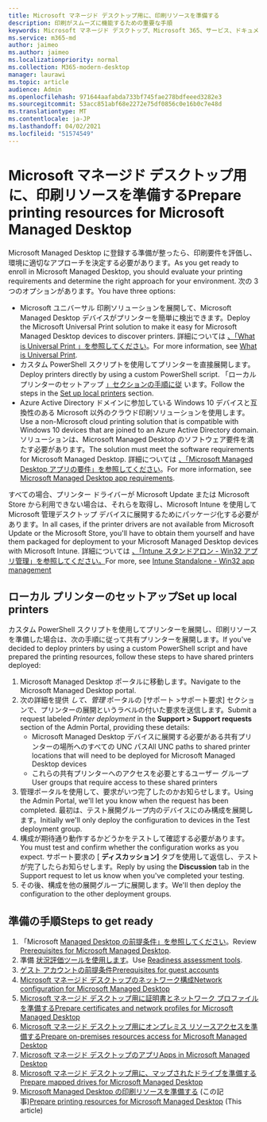 ```yaml
---
title: Microsoft マネージド デスクトップ用に、印刷リソースを準備する
description: 印刷がスムーズに機能するための重要な手順
keywords: Microsoft マネージド デスクトップ、Microsoft 365、サービス、ドキュメント
ms.service: m365-md
author: jaimeo
ms.author: jaimeo
ms.localizationpriority: normal
ms.collection: M365-modern-desktop
manager: laurawi
ms.topic: article
audience: Admin
ms.openlocfilehash: 971644aafabda733bf745fae278bdfeeed3282e3
ms.sourcegitcommit: 53acc851abf68e2272e75df0856c0e16b0c7e48d
ms.translationtype: MT
ms.contentlocale: ja-JP
ms.lasthandoff: 04/02/2021
ms.locfileid: "51574549"
---
```

# <a name="prepare-printing-resources-for-microsoft-managed-desktop"></a><span data-ttu-id="ac3c8-104">Microsoft マネージド デスクトップ用に、印刷リソースを準備する</span><span class="sxs-lookup"><span data-stu-id="ac3c8-104">Prepare printing resources for Microsoft Managed Desktop</span></span>

<span data-ttu-id="ac3c8-105">Microsoft Managed Desktop に登録する準備が整ったら、印刷要件を評価し、環境に適切なアプローチを決定する必要があります。</span><span class="sxs-lookup"><span data-stu-id="ac3c8-105">As you get ready to enroll in Microsoft Managed Desktop, you should evaluate your printing requirements and determine the right approach for your environment.</span></span> <span data-ttu-id="ac3c8-106">次の 3 つのオプションがあります。</span><span class="sxs-lookup"><span data-stu-id="ac3c8-106">You have three options:</span></span>
 
- <span data-ttu-id="ac3c8-107">Microsoft ユニバーサル 印刷ソリューションを展開して、Microsoft Managed Desktop デバイスがプリンターを簡単に検出できます。</span><span class="sxs-lookup"><span data-stu-id="ac3c8-107">Deploy the Microsoft Universal Print solution to make it easy for Microsoft Managed Desktop devices to discover printers.</span></span> <span data-ttu-id="ac3c8-108">詳細については [、「What is Universal Print 」を参照してください](/universal-print/fundamentals/universal-print-whatis)。</span><span class="sxs-lookup"><span data-stu-id="ac3c8-108">For more information, see [What is Universal Print](/universal-print/fundamentals/universal-print-whatis).</span></span>
- <span data-ttu-id="ac3c8-109">カスタム PowerShell スクリプトを使用してプリンターを直接展開します。</span><span class="sxs-lookup"><span data-stu-id="ac3c8-109">Deploy printers directly by using a custom PowerShell script.</span></span> <span data-ttu-id="ac3c8-110">「ローカル プリンターのセットアップ [」セクションの手順に従](#set-up-local-printers) います。</span><span class="sxs-lookup"><span data-stu-id="ac3c8-110">Follow the steps in the [Set up local printers](#set-up-local-printers) section.</span></span>
- <span data-ttu-id="ac3c8-111">Azure Active Directory ドメインに参加している Windows 10 デバイスと互換性のある Microsoft 以外のクラウド印刷ソリューションを使用します。</span><span class="sxs-lookup"><span data-stu-id="ac3c8-111">Use a non-Microsoft cloud printing solution that is compatible with Windows 10 devices that are joined to an Azure Active Directory domain.</span></span> <span data-ttu-id="ac3c8-112">ソリューションは、Microsoft Managed Desktop のソフトウェア要件を満たす必要があります。</span><span class="sxs-lookup"><span data-stu-id="ac3c8-112">The solution must meet the software requirements for Microsoft Managed Desktop.</span></span> <span data-ttu-id="ac3c8-113">詳細については [、「Microsoft Managed Desktop アプリの要件」を参照してください](../service-description/mmd-app-requirements.md)。</span><span class="sxs-lookup"><span data-stu-id="ac3c8-113">For more information, see [Microsoft Managed Desktop app requirements](../service-description/mmd-app-requirements.md).</span></span>
 
<span data-ttu-id="ac3c8-114">すべての場合、プリンター ドライバーが Microsoft Update または Microsoft Store から利用できない場合は、それらを取得し、Microsoft Intune を使用して Microsoft 管理デスクトップ デバイスに展開するためにパッケージ化する必要があります。</span><span class="sxs-lookup"><span data-stu-id="ac3c8-114">In all cases, if the printer drivers are not available from Microsoft Update or the Microsoft Store, you'll have to obtain them yourself and have them packaged for deployment to your Microsoft Managed Desktop devices with Microsoft Intune.</span></span> <span data-ttu-id="ac3c8-115">詳細については [、「Intune スタンドアロン - Win32 アプリ管理」を参照してください。](/mem/intune/apps/apps-win32-app-management)</span><span class="sxs-lookup"><span data-stu-id="ac3c8-115">For more, see [Intune Standalone - Win32 app management](/mem/intune/apps/apps-win32-app-management)</span></span>

## <a name="set-up-local-printers"></a><span data-ttu-id="ac3c8-116">ローカル プリンターのセットアップ</span><span class="sxs-lookup"><span data-stu-id="ac3c8-116">Set up local printers</span></span>

<span data-ttu-id="ac3c8-117">カスタム PowerShell スクリプトを使用してプリンターを展開し、印刷リソースを準備した場合は、次の手順に従って共有プリンターを展開します。</span><span class="sxs-lookup"><span data-stu-id="ac3c8-117">If you've decided to deploy printers by using a custom PowerShell script and have prepared the printing resources, follow these steps to have shared printers deployed:</span></span>

1.  <span data-ttu-id="ac3c8-118">Microsoft Managed Desktop ポータルに移動します。</span><span class="sxs-lookup"><span data-stu-id="ac3c8-118">Navigate to the Microsoft Managed Desktop portal.</span></span>
2.  <span data-ttu-id="ac3c8-119">次の詳細を提供 *して、管理* ポータルの [サポート >サポート要求] セクションで、プリンターの展開というラベルの付いた要求を送信します。</span><span class="sxs-lookup"><span data-stu-id="ac3c8-119">Submit a request labeled *Printer deployment* in the **Support > Support requests** section of the Admin Portal, providing these details:</span></span>
    - <span data-ttu-id="ac3c8-120">Microsoft Managed Desktop デバイスに展開する必要がある共有プリンターの場所へのすべての UNC パス</span><span class="sxs-lookup"><span data-stu-id="ac3c8-120">All UNC paths to shared printer locations that will need to be deployed for Microsoft Managed Desktop devices</span></span>
    - <span data-ttu-id="ac3c8-121">これらの共有プリンターへのアクセスを必要とするユーザー グループ</span><span class="sxs-lookup"><span data-stu-id="ac3c8-121">User groups that require access to these shared printers</span></span>
3.  <span data-ttu-id="ac3c8-122">管理ポータルを使用して、要求がいつ完了したのかお知らせします。</span><span class="sxs-lookup"><span data-stu-id="ac3c8-122">Using the Admin Portal, we'll let you know when the request has been completed.</span></span> <span data-ttu-id="ac3c8-123">最初は、テスト展開グループ内のデバイスにのみ構成を展開します。</span><span class="sxs-lookup"><span data-stu-id="ac3c8-123">Initially we'll only deploy the configuration to devices in the Test deployment group.</span></span>
4.  <span data-ttu-id="ac3c8-124">構成が期待通り動作するかどうかをテストして確認する必要があります。</span><span class="sxs-lookup"><span data-stu-id="ac3c8-124">You must test and confirm whether the configuration works as you expect.</span></span> <span data-ttu-id="ac3c8-125">サポート要求の [ **ディスカッション]** タブを使用して返信し、テストが完了したらお知らせします。</span><span class="sxs-lookup"><span data-stu-id="ac3c8-125">Reply by using the **Discussion** tab in the Support request to let us know when you've completed your testing.</span></span>
5.  <span data-ttu-id="ac3c8-126">その後、構成を他の展開グループに展開します。</span><span class="sxs-lookup"><span data-stu-id="ac3c8-126">We'll then deploy the configuration to the other deployment groups.</span></span>

## <a name="steps-to-get-ready"></a><span data-ttu-id="ac3c8-127">準備の手順</span><span class="sxs-lookup"><span data-stu-id="ac3c8-127">Steps to get ready</span></span>

1. <span data-ttu-id="ac3c8-128">「Microsoft [Managed Desktop の前提条件」を参照してください](prerequisites.md)。</span><span class="sxs-lookup"><span data-stu-id="ac3c8-128">Review [Prerequisites for Microsoft Managed Desktop](prerequisites.md).</span></span>
2. <span data-ttu-id="ac3c8-129">準備 [状況評価ツールを使用します](readiness-assessment-tool.md)。</span><span class="sxs-lookup"><span data-stu-id="ac3c8-129">Use [Readiness assessment tools](readiness-assessment-tool.md).</span></span>
3. [<span data-ttu-id="ac3c8-130">ゲスト アカウントの前提条件</span><span class="sxs-lookup"><span data-stu-id="ac3c8-130">Prerequisites for guest accounts</span></span>](guest-accounts.md)
4. [<span data-ttu-id="ac3c8-131">Microsoft マネージド デスクトップのネットワーク構成</span><span class="sxs-lookup"><span data-stu-id="ac3c8-131">Network configuration for Microsoft Managed Desktop</span></span>](network.md)
5. [<span data-ttu-id="ac3c8-132">Microsoft マネージド デスクトップ用に証明書とネットワーク プロファイルを準備する</span><span class="sxs-lookup"><span data-stu-id="ac3c8-132">Prepare certificates and network profiles for Microsoft Managed Desktop</span></span>](certs-wifi-lan.md)
6. [<span data-ttu-id="ac3c8-133">Microsoft マネージド デスクトップ用にオンプレミス リソースアクセスを準備する</span><span class="sxs-lookup"><span data-stu-id="ac3c8-133">Prepare on-premises resources access for Microsoft Managed Desktop</span></span>](authentication.md)
7. [<span data-ttu-id="ac3c8-134">Microsoft マネージド デスクトップのアプリ</span><span class="sxs-lookup"><span data-stu-id="ac3c8-134">Apps in Microsoft Managed Desktop</span></span>](apps.md)
8. [<span data-ttu-id="ac3c8-135">Microsoft マネージド デスクトップ用に、マップされたドライブを準備する</span><span class="sxs-lookup"><span data-stu-id="ac3c8-135">Prepare mapped drives for Microsoft Managed Desktop</span></span>](mapped-drives.md)
9. <span data-ttu-id="ac3c8-136">[Microsoft Managed Desktop の印刷リソースを準備する](printing.md) (この記事)</span><span class="sxs-lookup"><span data-stu-id="ac3c8-136">[Prepare printing resources for Microsoft Managed Desktop](printing.md) (This article)</span></span>
